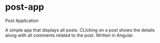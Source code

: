 # post-app
Post Application

A simple app that displays all posts. CLicking on a post shows the details along with all comments related to the post.
Written in Angular.
